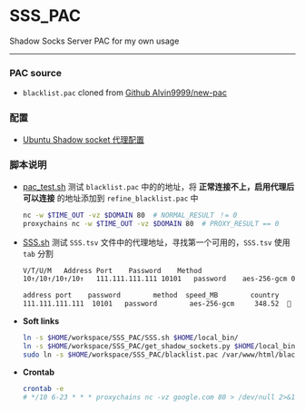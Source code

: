 # SSS_PAC
Shadow Socks Server PAC for my own usage
***

### PAC source
- `blacklist.pac` cloned from [Github Alvin9999/new-pac](https://github.com/Alvin9999/new-pac.git)
### 配置
- [Ubuntu Shadow socket 代理配置](https://github.com/leondgarse/Atom_notebook/blob/master/public/2013_Basic/05-12_Ubuntu_Usage.md#shadow-socket-%E4%BB%A3%E7%90%86)
### 脚本说明
- [pac_test.sh](pac_test.sh) 测试 `blacklist.pac` 中的的地址，将 **正常连接不上，启用代理后可以连接** 的地址添加到 `refine_blacklist.pac` 中
  ```sh
  nc -w $TIME_OUT -vz $DOMAIN 80  # NORMAL_RESULT ！= 0
  proxychains nc -w $TIME_OUT -vz $DOMAIN 80  # PROXY_RESULT == 0
  ```
- [SSS.sh](SSS.sh) 测试 `SSS.tsv` 文件中的代理地址，寻找第一个可用的，`SSS.tsv` 使用 `tab` 分割
  ```sh
  V/T/U/M	Address	Port	Password	Method			
  10↑/10↑/10↑/10↑	111.111.111.111	10101	password	aes-256-gcm	09:17:04	US
  ```
  ```sh
  address port    password        method  speed_MB        country
  111.111.111.111  10101   password        aes-256-gcm     348.52  🏁 ZZ
  ```
- **Soft links**
  ```sh
  ln -s $HOME/workspace/SSS_PAC/SSS.sh $HOME/local_bin/
  ln -s $HOME/workspace/SSS_PAC/get_shadow_sockets.py $HOME/local_bin/
  sudo ln -s $HOME/workspace/SSS_PAC/blacklist.pac /var/www/html/blacklist.pac
  ```
- **Crontab**
  ```sh
  crontab -e
  # */10 6-23 * * * proxychains nc -vz google.com 80 > /dev/null 2>&1 || ( echo "\n>>>> [Restart] date: $(date)" >> $HOME/local_bin/SSS_contab.log && PATH=/opt/anaconda3/bin:$HOME/local_bin:$PATH PYTHONPATH=/opt/anaconda3/lib:$PYTHONPATH SSS.sh >> $HOME/local_bin/SSS_contab.log 2>&1 )
  ```
